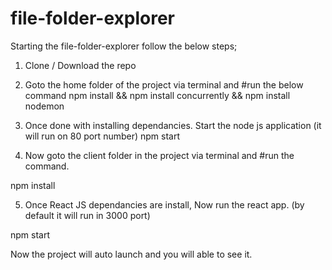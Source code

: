 # file-folder-explorer

Starting the file-folder-explorer follow the below steps;
1) Clone / Download the repo
2) Goto the home folder of the project via terminal and 
#run the below command
npm install && npm install concurrently && npm install nodemon

3) Once done with installing dependancies. Start the node js application (it will run on 80 port number)
npm start

4) Now goto the client folder in the project via terminal and #run the command.

npm install

5) Once React JS dependancies are install, Now run the react app. (by default it will run in 3000 port)

npm start

Now the project will auto launch and you will able to see it.

